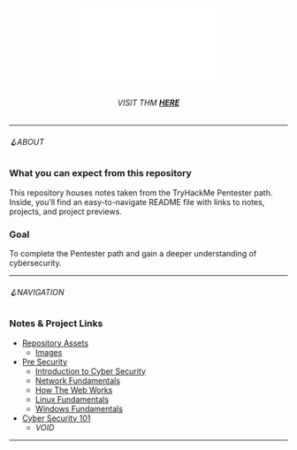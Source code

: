 <section>
  <div align="center">
    <img 
      src="./assets/images/readme/thm-logo.webp" 
      alt="The Try Hack Me Logo, which consists of a white outline of a cloud, some 1's and 0's falling down as if raining"
      width="50%"
    >
    <h6>
      VISIT THM
      <a 
        href="https://tryhackme.com/" 
        alt="Link to try hack me website">
        <strong>HERE</strong>
      </a>
    </h6>
  </div>
</section>

<hr>

<section>
  <h6>
    🪝ABOUT
  </h6>
  <h3>
    What you can expect from this repository
  </h3>
  <p>
    This repository houses notes taken from the TryHackMe Pentester path. Inside, you’ll find an easy-to-navigate README file with links to notes, projects, and project previews.
  </p>
  <h3>
    Goal
  </h3>
  <p>
    To complete the Pentester path and gain a deeper understanding of cybersecurity.
  </p>
</section>

<hr>

<section>
  <h6>
    🪝NAVIGATION
  </h6>
  <h3>
    Notes & Project Links
  </h3>
  <ul>
    <li>
      <a href="./assets/">Repository Assets</a>
      <ul>
        <li><a href="./assets/images/">Images</a></li>
      </ul>
    </li>
    <li>
      <a href="./pre-security/">Pre Security</a>
      <ul>
        <li><a href="./pre-security/(ps-01)introduction-to-cyber-security.md">
        Introduction to Cyber Security</a></li>
        <li><a href="./pre-security/(ps-02)network-fundamentals.md">
        Network Fundamentals</a></li>
        <li><a href="./pre-security/(ps-03)how-the-web-works.md">
        How The Web Works</a></li>
        <li><a href="./pre-security/(ps-04)linux-fundamentals.md">
        Linux Fundamentals</a></li>
        <li><a href="./pre-security/(ps-05)windows-fundamentals.md">
        Windows Fundamentals</a></li>
      </ul>
    </li>
    <li>
      <a href="./cyber-security-101/">Cyber Security 101</a>
      <ul>
        <li><em>VOID</em></li>
      </ul>
    </li>
  </ul>
</section>

<hr>

<section>
  
</section>
